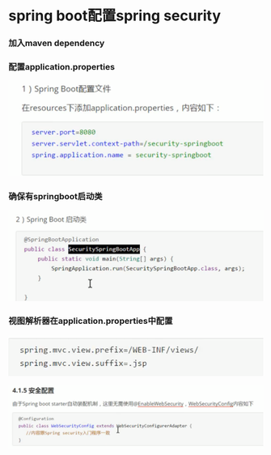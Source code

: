 # spring boot配置spring security

### 加入maven dependency

### 配置application.properties

![](../.gitbook/assets/image%20%28279%29.png)

### 确保有springboot启动类

![](../.gitbook/assets/image%20%28275%29.png)

### 视图解析器在application.properties中配置

![](../.gitbook/assets/image%20%28284%29.png)

![](../.gitbook/assets/image%20%28278%29.png)

